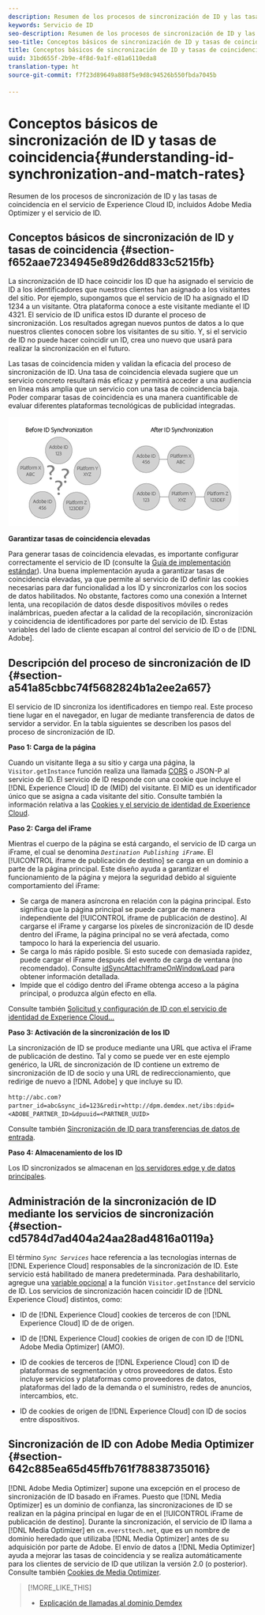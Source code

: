```yaml
---
description: Resumen de los procesos de sincronización de ID y las tasas de coincidencia en el servicio de identidad de Experience Cloud, incluidos Adobe Media Optimizer y el servicio de identidad.
keywords: Servicio de ID
seo-description: Resumen de los procesos de sincronización de ID y las tasas de coincidencia en el servicio de Experience Cloud ID, incluidos Adobe Media Optimizer y el servicio de ID.
seo-title: Conceptos básicos de sincronización de ID y tasas de coincidencia
title: Conceptos básicos de sincronización de ID y tasas de coincidencia
uuid: 31bd655f-2b9e-4f8d-9a1f-e81a6110eda8
translation-type: ht
source-git-commit: f7f23d89649a888f5e9d8c94526b550fbda7045b

---
```



# Conceptos básicos de sincronización de ID y tasas de coincidencia{#understanding-id-synchronization-and-match-rates}

Resumen de los procesos de sincronización de ID y las tasas de coincidencia en el servicio de Experience Cloud ID, incluidos Adobe Media Optimizer y el servicio de ID.

## Conceptos básicos de sincronización de ID y tasas de coincidencia {#section-f652aae7234945e89d26dd833c5215fb}

La sincronización de ID hace coincidir los ID que ha asignado el servicio de ID a los identificadores que nuestros clientes han asignado a los visitantes del sitio. Por ejemplo, supongamos que el servicio de ID ha asignado el ID 1234 a un visitante. Otra plataforma conoce a este visitante mediante el ID 4321. El servicio de ID unifica estos ID durante el proceso de sincronización. Los resultados agregan nuevos puntos de datos a lo que nuestros clientes conocen sobre los visitantes de su sitio. Y, si el servicio de ID no puede hacer coincidir un ID, crea uno nuevo que usará para realizar la sincronización en el futuro.

Las tasas de coincidencia miden y validan la eficacia del proceso de sincronización de ID. Una tasa de coincidencia elevada sugiere que un servicio concreto resultará más eficaz y permitirá acceder a una audiencia en línea más amplia que un servicio con una tasa de coincidencia baja. Poder comparar tasas de coincidencia es una manera cuantificable de evaluar diferentes plataformas tecnológicas de publicidad integradas.

![](assets/idsync2.png)

**Garantizar tasas de coincidencia elevadas**

Para generar tasas de coincidencia elevadas, es importante configurar correctamente el servicio de ID (consulte la [Guía de implementación estándar](../implementation-guides/standard.md#concept-89cd0199a9634fc48644f2d61e3d2445)). Una buena implementación ayuda a garantizar tasas de coincidencia elevadas, ya que permite al servicio de ID definir las cookies necesarias para dar funcionalidad a los ID y sincronizarlos con los socios de datos habilitados. No obstante, factores como una conexión a Internet lenta, una recopilación de datos desde dispositivos móviles o redes inalámbricas, pueden afectar a la calidad de la recopilación, sincronización y coincidencia de identificadores por parte del servicio de ID. Estas variables del lado de cliente escapan al control del servicio de ID o de [!DNL Adobe].

## Descripción del proceso de sincronización de ID {#section-a541a85cbbc74f5682824b1a2ee2a657}

El servicio de ID sincroniza los identificadores en tiempo real. Este proceso tiene lugar en el navegador, en lugar de mediante transferencia de datos de servidor a servidor. En la tabla siguientes se describen los pasos del proceso de sincronización de ID.

**Paso 1: Carga de la página**

Cuando un visitante llega a su sitio y carga una página, la `Visitor.getInstance` función realiza una llamada [CORS](../reference/cors.md#concept-6c280446990d46d88ba9da15d2dcc758) o JSON-P al servicio de ID. El servicio de ID responde con una cookie que incluye el [!DNL Experience Cloud] ID de (MID) del visitante. El MID es un identificador único que se asigna a cada visitante del sitio. Consulte también la información relativa a las [Cookies y el servicio de identidad de Experience Cloud](../introduction/cookies.md).

**Paso 2: Carga del iFrame**

Mientras el cuerpo de la página se está cargando, el servicio de ID carga un iFrame, el cual se denomina *`Destination Publishing iFrame`*. El [!UICONTROL iframe de publicación de destino] se carga en un dominio a parte de la página principal. Este diseño ayuda a garantizar el funcionamiento de la página y mejora la seguridad debido al siguiente comportamiento del iFrame:

* Se carga de manera asíncrona en relación con la página principal. Esto significa que la página principal se puede cargar de manera independiente del [!UICONTROL iframe de publicación de destino]. Al cargarse el iFrame y cargarse los píxeles de sincronización de ID desde dentro del iFrame, la página principal no se verá afectada, como tampoco lo hará la experiencia del usuario.
* Se carga lo más rápido posible. Si esto sucede con demasiada rapidez, puede cargar el iFrame después del evento de carga de ventana (no recomendado). Consulte [idSyncAttachIframeOnWindowLoad](../library/function-vars/idsyncattachiframeonwindowload.md#reference-b86b7112e0814a4c82c4e24c158508f4) para obtener información detallada.
* Impide que el código dentro del iFrame obtenga acceso a la página principal, o produzca algún efecto en ella.

Consulte también [Solicitud y configuración de ID con el servicio de identidad de Experience Cloud...](../introduction/id-request.md#concept-2caacebb1d244402816760e9b8bcef6a)

**Paso 3: Activación de la sincronización de los ID**

La sincronización de ID se produce mediante una URL que activa el iFrame de publicación de destino. Tal y como se puede ver en este ejemplo genérico, la URL de sincronización de ID contiene un extremo de sincronización de ID de socio y una URL de redireccionamiento, que redirige de nuevo a [!DNL Adobe] y que incluye su ID.

`http://abc.com?partner_id=abc&sync_id=123&redir=http://dpm.demdex.net/ibs:dpid=<ADOBE_PARTNER_ID>&dpuuid=<PARTNER_UUID>`

Consulte también [Sincronización de ID para transferencias de datos de entrada](https://marketing.adobe.com/resources/help/en_US/aam/c_id_sync_in.html).

**Paso 4: Almacenamiento de los ID**

Los ID sincronizados se almacenan en [los servidores edge y de datos principales](https://marketing.adobe.com/resources/help/en_US/aam/c_compedge.html).

## Administración de la sincronización de ID mediante los servicios de sincronización {#section-cd5784d7ad404a24aa28ad4816a0119a}

El término *`Sync Services`* hace referencia a las tecnologías internas de [!DNL Experience Cloud] responsables de la sincronización de ID. Este servicio está habilitado de manera predeterminada. Para deshabilitarlo, agregue una [variable opcional](../library/function-vars/disableidsync.md#reference-589d6b489ac64eddb5a7ff758945e414) a la función `Visitor.getInstance` del servicio de ID. Los servicios de sincronización hacen coincidir ID de [!DNL Experience Cloud] distintos, como:

* ID de [!DNL Experience Cloud] cookies de terceros de con [!DNL Experience Cloud] ID de de origen.

* ID de [!DNL Experience Cloud] cookies de origen de con ID de [!DNL Adobe Media Optimizer] (AMO).

* ID de cookies de terceros de [!DNL Experience Cloud] con ID de plataformas de segmentación y otros proveedores de datos. Esto incluye servicios y plataformas como proveedores de datos, plataformas del lado de la demanda o el suministro, redes de anuncios, intercambios, etc.
* ID de cookies de origen de [!DNL Experience Cloud] con ID de socios entre dispositivos.

## Sincronización de ID con Adobe Media Optimizer {#section-642c885ea65d45ffb761f78838735016}

[!DNL Adobe Media Optimizer] supone una excepción en el proceso de sincronización de ID basado en iFrames. Puesto que [!DNL Media Optimizer] es un dominio de confianza, las sincronizaciones de ID se realizan en la página principal en lugar de en el [!UICONTROL iFrame de publicación de destino]. Durante la sincronización, el servicio de ID llama a [!DNL Media Optimizer] en `cm.eversttech.net`, que es un nombre de dominio heredado que utilizaba [!DNL Media Optimizer] antes de su adquisición por parte de Adobe. El envío de datos a [!DNL Media Optimizer] ayuda a mejorar las tasas de coincidencia y se realiza automáticamente para los clientes de servicio de ID que utilizan la versión 2.0 (o posterior). Consulte también [Cookies de Media Optimizer](https://marketing.adobe.com/resources/help/es_ES/whitepapers/cookies/cookies_media_optimizer.html).

>[!MORE_LIKE_THIS]
>
>* [Explicación de llamadas al dominio Demdex](https://marketing.adobe.com/resources/help/en_US/aam/demdex-calls.html)

